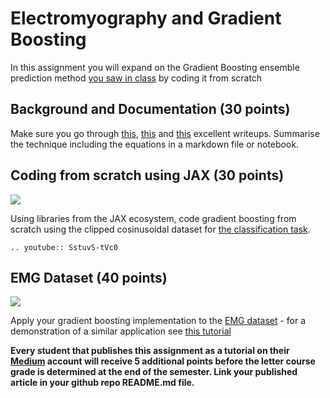 # Electromyography and Gradient Boosting 

In this assignment you will expand on the Gradient Boosting ensemble prediction method [you saw in class](https://colab.research.google.com/github/lewtun/hepml/blob/master/notebooks/lesson04_intro-to-gradient-boosting.ipynb) by coding it from scratch

## Background and Documentation (30 points)

Make sure you go through [this](https://explained.ai/gradient-boosting/),  [this](https://www.kaggle.com/code/kashnitsky/topic-10-gradient-boosting/notebook) and [this](https://www.gormanalysis.com/blog/gradient-boosting-explained/) excellent writeups. Summarise the technique including the equations in a markdown file or notebook. 

## Coding from scratch using JAX (30 points)

![](clipped-cos-dataset.png)

Using libraries from the JAX ecosystem, code gradient boosting from scratch using the clipped cosinusoidal dataset for [the classification task](https://www.kaggle.com/code/kashnitsky/topic-10-gradient-boosting?scriptVersionId=37852307&cellId=15). 

```{eval-rst}
.. youtube:: SstuvS-tVc0
```

## EMG Dataset (40 points)

![](emg.png)

Apply your gradient boosting implementation to the [EMG dataset](https://archive.ics.uci.edu/ml/datasets/EMG+Physical+Action+Data+Set) - for a demonstration of a similar application see [this tutorial](https://www.ncbi.nlm.nih.gov/pmc/articles/PMC3885826/)

**Every student that publishes this assignment as a tutorial on their [Medium](https://medium.com/) account will receive 5 additional points before the letter course grade is determined at the end of the semester. Link your published article in your github repo README.md file.**
